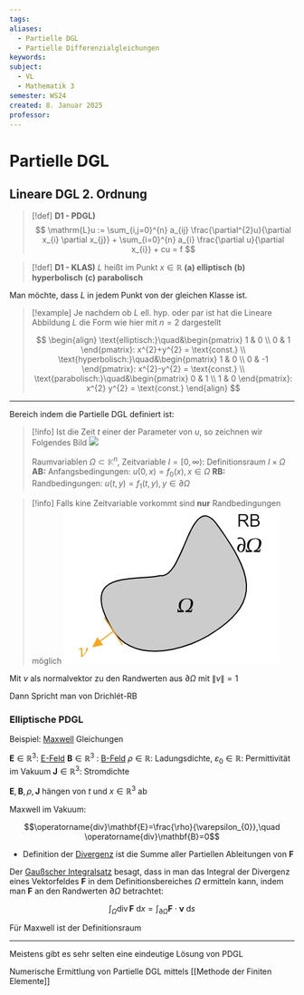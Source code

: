```yaml
---
tags: 
aliases:
  - Partielle DGL
  - Partielle Differenzialgleichungen
keywords: 
subject:
  - VL
  - Mathematik 3
semester: WS24
created: 8. Januar 2025
professor:
---
```

 

# Partielle DGL

## Lineare DGL 2. Ordnung

> [!def] **D1 - PDGL)**
> $$
> \mathrm{L}u := \sum_{i,j=0}^{n} a_{ij} \frac{\partial^{2}u}{\partial x_{i} \partial x_{j}} + \sum_{i=0}^{n} a_{i} \frac{\partial u}{\partial x_{i}} + cu = f
> $$



> [!def] **D1 - KLAS)** $L$ heißt im Punkt $x \in \mathbb{R}$
> **(a) elliptisch**
> **(b) hyperbolisch**
> **(c) parabolisch**

Man möchte, dass $L$ in jedem Punkt von der gleichen Klasse ist.

>[!example] Je nachdem ob $L$ ell. hyp. oder par ist hat die Lineare Abbildung $L$ die Form wie hier mit $n=2$ dargestellt
> 
> $$
> \begin{align}
> \text{elliptisch:}\quad&\begin{pmatrix}
> 1 & 0 \\ 0 & 1
> \end{pmatrix}: x^{2}+y^{2} = \text{const.} \\
> \text{hyperbolisch:}\quad&\begin{pmatrix}
> 1 & 0 \\ 0 & -1
> \end{pmatrix}: x^{2}-y^{2} = \text{const.} \\
> \text{parabolisch:}\quad&\begin{pmatrix}
> 0 & 1 \\ 1 & 0
> \end{pmatrix}: x^{2} y^{2} = \text{const.}
> \end{align}
> $$


---

Bereich indem die Partielle DGL definiert ist:

> [!info] Ist die Zeit $t$ einer der Parameter von $u$, so zeichnen wir Folgendes Bild
> ![](assets/Pasted%20image%2020250108151936.png)
> 
> Raumvariablen $\Omega \subset \mathbb{K}^{n}$, Zeitvariable $I = [0,\infty)$: Definitionsraum $I \times\Omega$
> **AB:** Anfangsbedingungen: $u(0,x)=f_{0}(x), x \in\Omega$
> **RB:** Randbedingungen: $u(t,y)= f_{1}(t,y), y\in\partial \Omega$


> [!info] Falls kine Zeitvariable vorkommt sind **nur** Randbedingungen möglich
> ![invert_dark](../assets/RB.png)


Mit $\nu$ als normalvektor zu den Randwerten aus $\partial\Omega$ mit $\lVert \nu \rVert=1$

Dann Spricht man von Drichlét-RB

### Elliptische PDGL

Beispiel: [Maxwell](../../Elektrotechnik/Maxwell.md) Gleichungen

$\mathbf{E} \in \mathbb{R}^3$: [E-Feld](../../Elektrotechnik/Elektrisches%20Feld.md)
$\mathbf{B} \in \mathbb{R}^3$ : [B-Feld](../../Elektrotechnik/Magnetisches%20Feld.md)
$\rho \in\mathbb{R}$: Ladungsdichte, $\varepsilon_{0}\in\mathbb{R}$: Permittivität im Vakuum
$\mathbf{J}\in \mathbb{R}^{3}$: Stromdichte

$\mathbf{E},\mathbf{B},\rho, \mathbf{J}$ hängen von $t$ und $x \in \mathbb{R}^3$ ab

Maxwell im Vakuum:

$$\operatorname{div}\mathbf{E}=\frac{\rho}{\varepsilon_{0}},\quad \operatorname{div}\mathbf{B}=0$$
- Definition der [Divergenz](../Divergenz.md) ist die Summe aller Partiellen Ableitungen von $\mathbf{F}$

Der [Gaußscher Integralsatz](Gaußscher%20Integralsatz.md) besagt, dass in man das Integral der Divergenz eines Vektorfeldes $\mathbf{F}$ in dem Definitionsbereiches $\Omega$ ermitteln kann, indem man $\mathbf{F}$ an den Randwerten $\partial \Omega$ betrachtet:

$$
\int_{\Omega}\operatorname{div}\mathbf{F} \mathrm{~d}x = \int_{\partial\Omega}\mathbf{F}\cdot\mathbf{\nu}\mathrm{~d}s
$$


Für Maxwell ist der Definitionsraum 

--- 


Meistens gibt es sehr selten eine eindeutige Lösung von PDGL

Numerische Ermittlung von Partielle DGL mittels [[Methode der Finiten Elemente]]